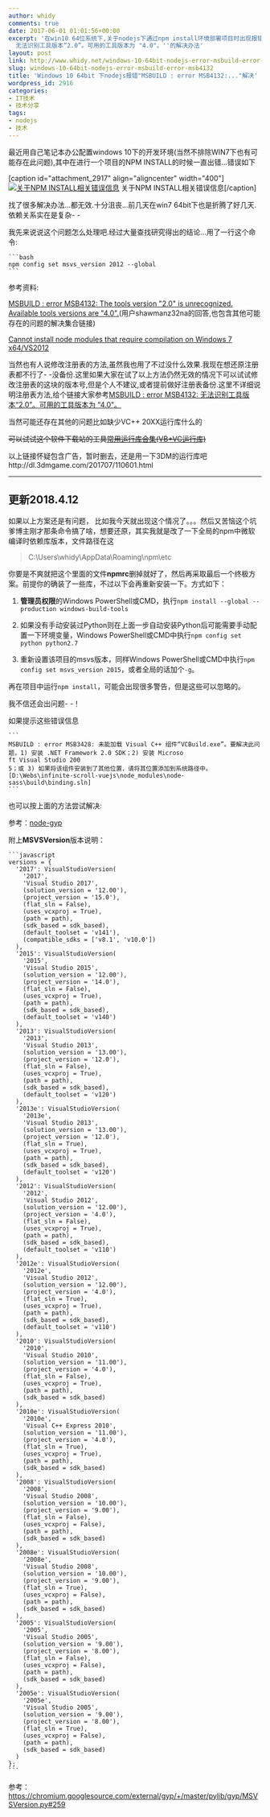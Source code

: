 ```yaml
---
author: whidy
comments: true
date: 2017-06-01 01:01:56+00:00
excerpt: '在win10 64位系统下,关于nodejs下通过npm install环境部署项目时出现报错''MSBUILD : error MSB4132:
  无法识别工具版本“2.0”。可用的工具版本为 "4.0"。''的解决办法'
layout: post
link: http://www.whidy.net/windows-10-64bit-nodejs-error-msbuild-error-msb4132.html
slug: windows-10-64bit-nodejs-error-msbuild-error-msb4132
title: 'Windows 10 64bit 下nodejs报错"MSBUILD : error MSB4132:..."解决'
wordpress_id: 2916
categories:
- IT技术
- 技术分享
tags:
- nodejs
- 技术
---
```


最近用自己笔记本办公配置windows 10下的开发环境(当然不排除WIN7下也有可能存在此问题),其中在进行一个项目的NPM INSTALL的时候一直出错...错误如下

[caption id="attachment_2917" align="aligncenter" width="400"][![关于NPM INSTALL相关错误信息](http://www.whidy.net/wp-content/uploads/2017/06/errorMsg-400x261.png)](http://www.whidy.net/wp-content/uploads/2017/06/errorMsg.png) 关于NPM INSTALL相关错误信息[/caption]

找了很多解决办法...都无效.十分沮丧...前几天在win7 64bit下也是折腾了好几天.依赖关系实在是复杂- -

我先来说说这个问题怎么处理吧.经过大量查找研究得出的结论...用了一行这个命令:

    
    ```bash
    npm config set msvs_version 2012 --global
    ```


参考资料:

[MSBUILD : error MSB4132: The tools version "2.0" is unrecognized. Available tools versions are "4.0".](https://github.com/chjj/pty.js/issues/60)(用户shawmanz32na的回答,也包含其他可能存在的问题的解决集合链接)

[Cannot install node modules that require compilation on Windows 7 x64/VS2012](http://stackoverflow.com/a/22411007/1342760)

当然也有人说修改注册表的方法,虽然我也用了不过没什么效果.我现在想还原注册表都不行了- -没备份.这里如果大家在试了以上方法仍然无效的情况下可以试试修改注册表的这块的版本号,但是个人不建议,或者提前做好注册表备份.这里不详细说明注册表方法,给个链接大家参考[MSBUILD : error MSB4132: 无法识别工具版本“2.0”。可用的工具版本为 "4.0"。](https://zhidao.baidu.com/question/232438617.html)

当然可能还存在其他的问题比如缺少VC++ 20XX运行库什么的

<del>可以试试这个软件下载站的工具[常用运行库合集(VB+VC运行库)](http://www.7edown.com/soft/down/soft_11510.html)</del>

以上链接怀疑包含广告，暂时删去，还是用一下3DM的运行库吧http://dl.3dmgame.com/201707/110601.html





* * *





## 更新2018.4.12


如果以上方案还是有问题， 比如我今天就出现这个情况了。。。然后又苦恼这个坑爹博主刚才那条命令搞了啥，想要还原，其实我就是改了一下全局的npm中微软编译时依赖库版本，文件路径在这


<blockquote>C:\Users\whidy\AppData\Roaming\npm\etc</blockquote>


你要是不爽就把这个里面的文件**npmrc**删掉就好了，然后再采取最后一个终极方案。前提你的确装了一些库，不过以下会再重新安装一下。方式如下：



 	
  1. **管理员权限**的Windows PowerShell或CMD，执行`npm install --global --production windows-build-tools`

 	
  2. 如果没有手动安装过Python则在上面一步自动安装Python后可能需要手动配置一下环境变量，Windows PowerShell或CMD中执行`npm config set python python2.7`

 	
  3. 重新设置该项目的msvs版本，同样Windows PowerShell或CMD中执行`npm config set msvs_version 2015`，或者全局的话加个`-g`。


再在项目中运行`npm install`，可能会出现很多警告，但是这些可以忽略的。

我不信还会出问题- -！

如果提示这些错误信息


    ```
    MSBUILD : error MSB3428: 未能加载 Visual C++ 组件“VCBuild.exe”。要解决此问题，1) 安装 .NET Framework 2.0 SDK；2) 安装 Microso
    ft Visual Studio 200
    5；或 3) 如果将该组件安装到了其他位置，请将其位置添加到系统路径中。 [D:\Webs\infinite-scroll-vuejs\node_modules\node-sass\build\binding.sln]
    ```



也可以按上面的方法尝试解决:

参考：[node-gyp](https://www.npmjs.com/package/node-gyp)

附上**MSVSVersion**版本说明：

    ```javascript
    versions = {
      '2017': VisualStudioVersion(
        '2017',
        'Visual Studio 2017',
        (solution_version = '12.00'),
        (project_version = '15.0'),
        (flat_sln = False),
        (uses_vcxproj = True),
        (path = path),
        (sdk_based = sdk_based),
        (default_toolset = 'v141'),
        (compatible_sdks = ['v8.1', 'v10.0'])
      ),
      '2015': VisualStudioVersion(
        '2015',
        'Visual Studio 2015',
        (solution_version = '12.00'),
        (project_version = '14.0'),
        (flat_sln = False),
        (uses_vcxproj = True),
        (path = path),
        (sdk_based = sdk_based),
        (default_toolset = 'v140')
      ),
      '2013': VisualStudioVersion(
        '2013',
        'Visual Studio 2013',
        (solution_version = '13.00'),
        (project_version = '12.0'),
        (flat_sln = False),
        (uses_vcxproj = True),
        (path = path),
        (sdk_based = sdk_based),
        (default_toolset = 'v120')
      ),
      '2013e': VisualStudioVersion(
        '2013e',
        'Visual Studio 2013',
        (solution_version = '13.00'),
        (project_version = '12.0'),
        (flat_sln = True),
        (uses_vcxproj = True),
        (path = path),
        (sdk_based = sdk_based),
        (default_toolset = 'v120')
      ),
      '2012': VisualStudioVersion(
        '2012',
        'Visual Studio 2012',
        (solution_version = '12.00'),
        (project_version = '4.0'),
        (flat_sln = False),
        (uses_vcxproj = True),
        (path = path),
        (sdk_based = sdk_based),
        (default_toolset = 'v110')
      ),
      '2012e': VisualStudioVersion(
        '2012e',
        'Visual Studio 2012',
        (solution_version = '12.00'),
        (project_version = '4.0'),
        (flat_sln = True),
        (uses_vcxproj = True),
        (path = path),
        (sdk_based = sdk_based),
        (default_toolset = 'v110')
      ),
      '2010': VisualStudioVersion(
        '2010',
        'Visual Studio 2010',
        (solution_version = '11.00'),
        (project_version = '4.0'),
        (flat_sln = False),
        (uses_vcxproj = True),
        (path = path),
        (sdk_based = sdk_based)
      ),
      '2010e': VisualStudioVersion(
        '2010e',
        'Visual C++ Express 2010',
        (solution_version = '11.00'),
        (project_version = '4.0'),
        (flat_sln = True),
        (uses_vcxproj = True),
        (path = path),
        (sdk_based = sdk_based)
      ),
      '2008': VisualStudioVersion(
        '2008',
        'Visual Studio 2008',
        (solution_version = '10.00'),
        (project_version = '9.00'),
        (flat_sln = False),
        (uses_vcxproj = False),
        (path = path),
        (sdk_based = sdk_based)
      ),
      '2008e': VisualStudioVersion(
        '2008e',
        'Visual Studio 2008',
        (solution_version = '10.00'),
        (project_version = '9.00'),
        (flat_sln = True),
        (uses_vcxproj = False),
        (path = path),
        (sdk_based = sdk_based)
      ),
      '2005': VisualStudioVersion(
        '2005',
        'Visual Studio 2005',
        (solution_version = '9.00'),
        (project_version = '8.00'),
        (flat_sln = False),
        (uses_vcxproj = False),
        (path = path),
        (sdk_based = sdk_based)
      ),
      '2005e': VisualStudioVersion(
        '2005e',
        'Visual Studio 2005',
        (solution_version = '9.00'),
        (project_version = '8.00'),
        (flat_sln = True),
        (uses_vcxproj = False),
        (path = path),
        (sdk_based = sdk_based)
      )
    };
    ```


参考：https://chromium.googlesource.com/external/gyp/+/master/pylib/gyp/MSVSVersion.py#259
